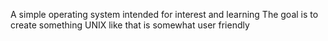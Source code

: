 A simple operating system intended for interest and learning
The goal is to create something UNIX like that is somewhat user friendly
